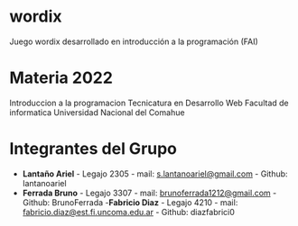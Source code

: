 # wordix
Juego wordix desarrollado en introducción a la programación (FAI)

# Materia 2022

Introduccion a la programacion
Tecnicatura en Desarrollo Web
Facultad de informatica
Universidad Nacional del Comahue

# Integrantes del Grupo

- **Lantaño Ariel** - Legajo 2305 - mail: s.lantanoariel@gmail.com - Github: lantanoariel
- **Ferrada Bruno** - Legajo 3307 - mail: brunoferrada1212@gmail.com - Github: BrunoFerrada
-**Fabricio Diaz** - Legajo 4210 - mail: fabricio.diaz@est.fi.uncoma.edu.ar - Github: diazfabrici0
